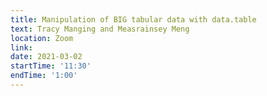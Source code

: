 ```yaml
---
title: Manipulation of BIG tabular data with data.table
text: Tracy Manging and Measrainsey Meng
location: Zoom
link: 
date: 2021-03-02
startTime: '11:30'
endTime: '1:00'
---
```

